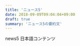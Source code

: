 ```yaml
---
title: 'ニュース5'
date: 2018-09-09T09:04:04+09:00
draft: true
summary: 'ニュース5の要約文'
---
```


news5 日本語コンテンツ
